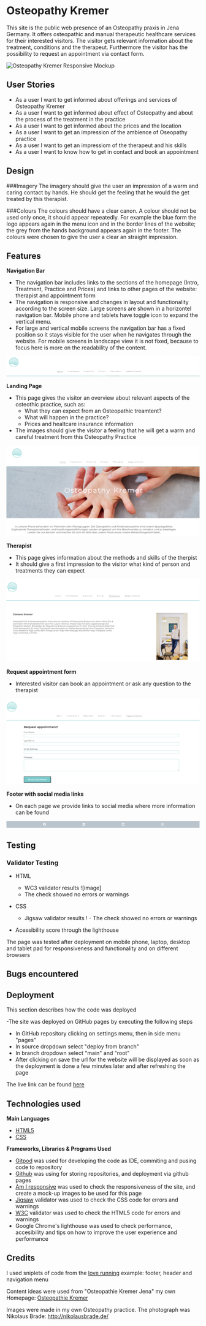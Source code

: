 # Osteopathy Kremer 

This site is the public web presence of an Osteopathy praxis in Jena Germany. It offers osteopathic and manual therapeutic healthcare services for their interested visitors. The visitor gets relevant information about the treatment, conditions and the therapeut. 
Furthermore the visitor has the possibility to request an appointment via contact form.  

![Osteopathy Kremer Responsive Mockup](https://clekremer.github.io/portfolio1_osteopathyKremer/)


## User Stories
- As a user I want to get informed about offerings and services of Osteopathy Kremer 
- As a user I want to get informed about effect of Osteopathy and about the process of the treatment in the practice 
- As a user I want to get informed about the prices and the location 
- As a user I want to get an impression of the ambience of Oseopathy practice
- As a user I want to get an impressiom of the therapeut and his skills
- As a user I want to know how to get in contact and book an appointment 

## Design

###Imagery
The imagery should give the user an impression of a warm and caring contact by hands. He should get the feeling that he would the get treated by this therapist.

###Colours
The colours should have a clear canon. A colour should not be used only once, it should appear repeatedly. For example the blue form the logo appears again in the menu icon and in the border lines of the website; the grey from the hands background appears again in the footer. The colours were chosen to give the user a clear an straight impression. 



## Features

__Navigation Bar__

- The navigation bar includes links to the sections of the homepage (Intro, Treatment, Practice and Prices) and links to other pages of the website: therapist and appointment form 
- The navigation is responsive and changes in layout and functionality according to the screen size. Large screens are shown in a horizontel navigation bar. Mobile phone and tablets have toggle icon to expand the vertical menu. 
- For large and vertical mobile screens the navigation bar has a fixed position so it stays visible for the user when he navigates through the website. For mobile screens in landscape view it is not fixed, because to focus here is more on the readability of the content.



![Nav Bar](docs/readme_images/NavBar.PNG)


__Landing Page__
  - This page gives the visitor an overview about relevant aspects of the osteothic practice, such as:
    - What they can expect from an Osteopathic treamtent?
    - What will happen in the practice?
    - Prices and healtcare insurance information
  - The images should give the visitor a feeling that he will get a warm and careful treatment from this Osteopathy Practice

![Landing Page](docs/readme_images/landingpage.PNG)


__Therapist__

  - This page gives information about the methods and skills of the therpist 
  - It should give a first impression to the visitor what kind of person and treatments they can expect

![Therapist Page](docs/readme_images/therapist.PNG) 



__Request appointment form__
  - Interested visitor can book an appointment or ask any question to the therapist

![Appointment Form](docs/readme_images/appointment.PNG)

__Footer with social media links__
 
 - On each page we provide links to social media where more information can be found
 
 ![Footer](docs/readme_images/footer.PNG)

## Testing

### Validator Testing

- HTML
    - WC3 validator results
     ![image]
    - The check showed no errors or warnings

- CSS
    - Jigsaw validator results
!    - The check showed no errors or warnings
    
 - Acessibility score through the lighthouse

The page was tested after deployment on mobile phone, laptop, desktop and tablet pad for responsiveness and functionality and on different browsers


## Bugs encountered



## Deployment

This section describes how the code was deployed

-The site was deployed on GitHub pages by executing the following steps
  - In GitHub repository clicking on settings menu, then in side menu "pages"
  - In source dropdown select "deploy from branch"
  - In branch dropdown select "main" and "root"
  - After clicking on save the url for the website will be displayed as soon as the deployment is done a few minutes later and after refreshing the page

  The live link can be found [here](https://clekremer.github.io/portfolio1_osteopathyKremer/index.html)
  
## Technologies used
__Main Languages__

-  [HTML5](https://en.wikipedia.org/wiki/HTML5)
-  [CSS](https://en.wikipedia.org/wiki/CSS)

__Frameworks, Libraries & Programs Used__
- [Gitpod](https://www.gitpod.io/) was used for developing the code as IDE, commiting and pusing code to repository
- [Github](https://github.com/) was using for storing repositories, and deployment via github pages
- [Am I responsive](http://ami.responsivedesign.is/) was used to check the responsiveness of the site, and create a mock-up images to be used for this page
- [Jigsaw](https://jigsaw.w3.org/css-validator/) validator was used to check the CSS code for errors and warnings
- [W3C](https://validator.w3.org/) validator was used to check the HTML5 code for errors and warnings
- Google Chrome's lighthouse was used to check performance, accesibility and tips on how to improve the user experience and performance


## Credits 

I used sniplets of code from the [love running](https://code-institute-org.github.io/love-running-2.0/index.html) example: footer, header and navigation menu 

Content ideas were used from "Osteopathie Kremer Jena" my own Homepage: [Osteopathie Kremer](https://www.osteopathie-jena.net/)

Images were made in my own Osteopathy practice. The photograph was Nikolaus Brade: http://nikolausbrade.de/